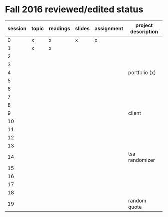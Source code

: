 # Fall 2016 reviewed/edited status

| session | topic | readings | slides | assignment | project description |
| ------- | ----- | -------- | ------ | ---------- | ------------------- |
| 0       | x     | x        | x      | x          |                     |
| 1       | x     | x        |        |            |                     |
| 2       |       |          |        |            |                     |
| 3       |       |          |        |            |                     |
| 4       |       |          |        |            | portfolio (x)       |
| 5       |       |          |        |            |                     |
| 6       |       |          |        |            |                     |
| 7       |       |          |        |            |                     |
| 8       |       |          |        |            |                     |
| 9       |       |          |        |            | client              |
| 10      |       |          |        |            |                     |
| 11      |       |          |        |            |                     |
| 12      |       |          |        |            |                     |
| 13      |       |          |        |            |                     |
| 14      |       |          |        |            | tsa randomizer      |
| 15      |       |          |        |            |                     |
| 16      |       |          |        |            |                     |
| 17      |       |          |        |            |                     |
| 18      |       |          |        |            |                     |
| 19      |       |          |        |            | random quote        |
